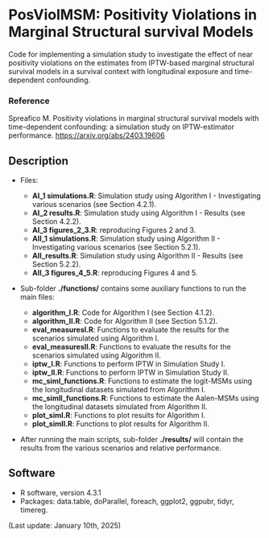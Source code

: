 # PosViolMSM: Positivity Violations in Marginal Structural survival Models
Code for implementing a simulation study to investigate the effect of near positivity violations on the estimates from IPTW-based marginal structural survival models in a survival context with longitudinal exposure and time-dependent confounding.


### Reference
Spreafico M. Positivity violations in marginal structural survival models with time-dependent confounding: a simulation study on IPTW-estimator performance. https://arxiv.org/abs/2403.19606 


## Description

- Files:
  - **AI_1 simulations.R**: Simulation study using Algorithm I - Investigating various scenarios (see Section 4.2.1).
  - **AI_2 results.R**: Simulation study using Algorithm I - Results (see Section 4.2.2).
  - **AI_3 figures_2_3.R**: reproducing Figures 2 and 3.
  - **AII_1 simulations.R**: Simulation study using Algorithm II - Investigating various scenarios (see Section 5.2.1).
  - **AII_results.R**: Simulation study using Algorithm II - Results (see Section 5.2.2).
  - **AII_3 figures_4_5.R**: reproducing Figures 4 and 5.
    
- Sub-folder **./functions/** contains some auxiliary functions to run the main files:
  - **algorithm_I.R**: Code for Algorithm I (see Section 4.1.2).
  - **algorithm_II.R**: Code for Algorithm II (see Section 5.1.2).
  - **eval_measuresI.R**: Functions to evaluate the results for the scenarios simulated using Algorithm I. 
  - **eval_measuresII.R**: Functions to evaluate the results for the scenarios simulated using Algorithm II. 
  - **iptw_I.R**: Functions to perform IPTW in Simulation Study I.
  - **iptw_II.R**: Functions to perform IPTW in Simulation Study II.
  - **mc_simI_functions.R**: Functions to estimate the logit-MSMs using the longitudinal datasets simulated from Algorithm I.
  - **mc_simII_functions.R**: Functions to estimate the Aalen-MSMs using the longitudinal datasets simulated from Algorithm II.
  - **plot_simI.R**: Functions to plot results for Algorithm I.
  - **plot_simII.R**: Functions to plot results for Algorithm II.
      
- After running the main scripts, sub-folder **./results/** will contain the results from the various scenarios and relative performance.

## Software
- R software, version 4.3.1
- Packages: data.table, doParallel, foreach, ggplot2, ggpubr, tidyr, timereg.
  
(Last update: January 10th, 2025)
